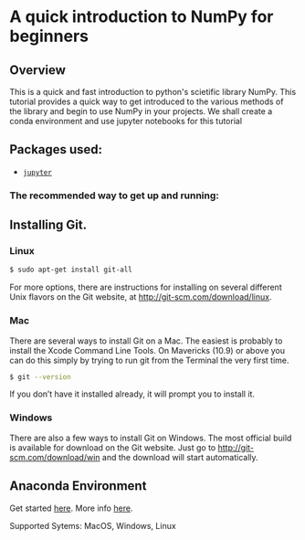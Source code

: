 # A quick introduction to NumPy for beginners

## Overview ##

This is a quick and fast introduction to python's scietific library NumPy. This tutorial provides a quick way to get introduced to the various methods of the library and begin to use NumPy in your projects. We shall create a conda environment and use jupyter notebooks for this tutorial

## Packages used: ##

* [`jupyter`](http://jupyter.org/)

### The recommended way to get up and running: ###

## Installing Git. 

### Linux
```sh
$ sudo apt-get install git-all
```
For more options, there are instructions for installing on several different Unix flavors on the Git website, at http://git-scm.com/download/linux.

### Mac
There are several ways to install Git on a Mac. The easiest is probably to install the Xcode Command Line Tools. On Mavericks (10.9) or above you can do this simply by trying to run git from the Terminal the very first time.
```sh
$ git --version
```
If you don’t have it installed already, it will prompt you to install it.

### Windows
There are also a few ways to install Git on Windows. The most official build is available for download on the Git website. Just go to http://git-scm.com/download/win and the download will start automatically.


## Anaconda Environment ##

Get started [here](docs/configure_anaconda.md). More info [here](http://conda.pydata.org/docs/).

Supported Sytems: MacOS, Windows, Linux

